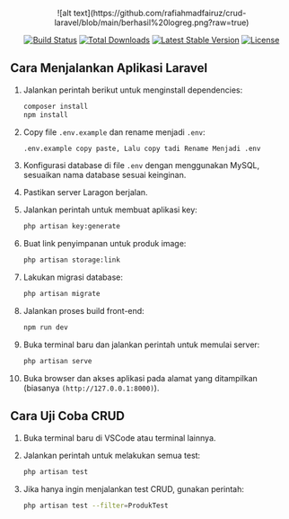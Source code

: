 <p align="center">
   ![alt text](https://github.com/rafiahmadfairuz/crud-laravel/blob/main/berhasil%20logreg.png?raw=true)
</p>

<p align="center">
    <a href="https://github.com/laravel/framework/actions"><img src="https://github.com/laravel/framework/workflows/tests/badge.svg" alt="Build Status"></a>
    <a href="https://packagist.org/packages/laravel/framework"><img src="https://img.shields.io/packagist/dt/laravel/framework" alt="Total Downloads"></a>
    <a href="https://packagist.org/packages/laravel/framework"><img src="https://img.shields.io/packagist/v/laravel/framework" alt="Latest Stable Version"></a>
    <a href="https://packagist.org/packages/laravel/framework"><img src="https://img.shields.io/packagist/l/laravel/framework" alt="License"></a>
</p>

## Cara Menjalankan Aplikasi Laravel

1. Jalankan perintah berikut untuk menginstall dependencies:
   ```bash
   composer install
   npm install

2. Copy file `.env.example` dan rename menjadi `.env`:
   ```bash
   .env.example copy paste, Lalu copy tadi Rename Menjadi .env
   ```

3. Konfigurasi database di file `.env` dengan menggunakan MySQL, sesuaikan nama database sesuai keinginan.

4. Pastikan server Laragon berjalan.

5. Jalankan perintah untuk membuat aplikasi key:
   ```bash
   php artisan key:generate
   ```

6. Buat link penyimpanan untuk produk image:
   ```bash
   php artisan storage:link
   ```

7. Lakukan migrasi database:
   ```bash
   php artisan migrate
   ```

8. Jalankan proses build front-end:
   ```bash
   npm run dev
   ```

9. Buka terminal baru dan jalankan perintah untuk memulai server:
   ```bash
   php artisan serve
   ```

10. Buka browser dan akses aplikasi pada alamat yang ditampilkan (biasanya `(http://127.0.0.1:8000)`).

## Cara Uji Coba CRUD

1. Buka terminal baru di VSCode atau terminal lainnya.

2. Jalankan perintah untuk melakukan semua test:
   ```bash
   php artisan test
   ```

3. Jika hanya ingin menjalankan test CRUD, gunakan perintah:
   ```bash
   php artisan test --filter=ProdukTest
   ```


